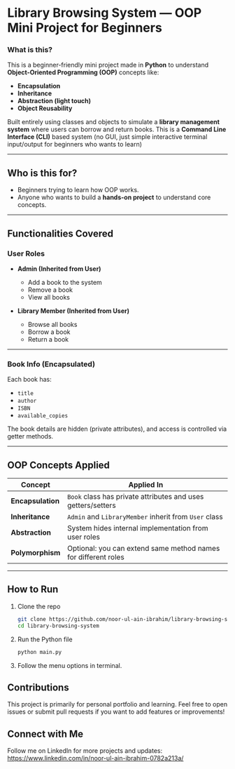 # Library Browsing System — OOP Mini Project for Beginners

### What is this?
This is a beginner-friendly mini project made in **Python** to understand **Object-Oriented Programming (OOP)** concepts like:

- **Encapsulation**
- **Inheritance**
- **Abstraction (light touch)**
- **Object Reusability**

Built entirely using classes and objects to simulate a **library management system** where users can borrow and return books.
This is a **Command Line Interface (CLI)** based system (no GUI, just simple interactive terminal input/output for beginners who wants to learn)

---

## Who is this for?
- Beginners trying to learn how OOP works.
- Anyone who wants to build a **hands-on project** to understand core concepts.

---

## Functionalities Covered

### User Roles
- **Admin (Inherited from User)**
  - Add a book to the system
  - Remove a book
  - View all books

- **Library Member (Inherited from User)**
  - Browse all books
  - Borrow a book
  - Return a book

---

### Book Info (Encapsulated)
Each book has:
- `title`
- `author`
- `ISBN`
- `available_copies`

The book details are hidden (private attributes), and access is controlled via getter methods.

---

## OOP Concepts Applied

| Concept         | Applied In                                             |
|-----------------|--------------------------------------------------------|
| **Encapsulation** | `Book` class has private attributes and uses getters/setters |
| **Inheritance**   | `Admin` and `LibraryMember` inherit from `User` class        |
| **Abstraction**   | System hides internal implementation from user roles        |
| **Polymorphism**  | Optional: you can extend same method names for different roles |

---

## How to Run

1. Clone the repo  
   ```bash
   git clone https://github.com/noor-ul-ain-ibrahim/library-browsing-system.git
   cd library-browsing-system

2. Run the Python file
    ```bash
    python main.py

3. Follow the menu options in terminal.

## Contributions
This project is primarily for personal portfolio and learning.
Feel free to open issues or submit pull requests if you want to add features or improvements!

## Connect with Me
Follow me on LinkedIn for more projects and updates:
https://www.linkedin.com/in/noor-ul-ain-ibrahim-0782a213a/

